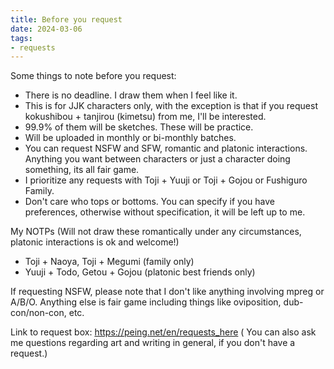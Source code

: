 ```yaml
---
title: Before you request
date: 2024-03-06
tags:
- requests
---
```

Some things to note before you request:
- There is no deadline. I draw them when I feel like it.
- This is for JJK characters only, with the exception is that if you request kokushibou + tanjirou (kimetsu) from me, I'll be interested.
- 99.9% of them will be sketches. These will be practice.
- Will be uploaded in monthly or bi-monthly batches.
- You can request NSFW and SFW, romantic and platonic interactions. Anything you want between characters or just a character doing something, its all fair game. 
- I prioritize any requests with Toji + Yuuji or Toji + Gojou or Fushiguro Family. 
- Don't care who tops or bottoms. You can specify if you have preferences, otherwise without specification, it will be left up to me. 

My NOTPs (Will not draw these romantically under any circumstances, platonic interactions is ok and welcome!)
- Toji + Naoya, Toji + Megumi (family only)
- Yuuji + Todo, Getou + Gojou (platonic best friends only)

If requesting NSFW, please note that I don't like anything involving mpreg or A/B/O. Anything else is fair game including things like oviposition, dub-con/non-con, etc. 

Link to request box: https://peing.net/en/requests_here
( You can also ask me questions regarding art and writing in general, if you don't have a request.)